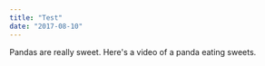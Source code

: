 ```yaml
---
title: "Test"
date: "2017-08-10"
---
```


Pandas are really sweet.
Here's a video of a panda eating sweets.

